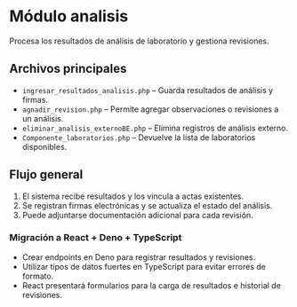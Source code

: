 # Módulo analisis

Procesa los resultados de análisis de laboratorio y gestiona revisiones.

## Archivos principales

- `ingresar_resultados_analisis.php` – Guarda resultados de análisis y firmas.
- `agnadir_revision.php` – Permite agregar observaciones o revisiones a un análisis.
- `eliminar_analisis_externoBE.php` – Elimina registros de análisis externo.
- `Componente_laboratorios.php` – Devuelve la lista de laboratorios disponibles.

## Flujo general

1. El sistema recibe resultados y los vincula a actas existentes.
2. Se registran firmas electrónicas y se actualiza el estado del análisis.
3. Puede adjuntarse documentación adicional para cada revisión.

### Migración a React + Deno + TypeScript

- Crear endpoints en Deno para registrar resultados y revisiones.
- Utilizar tipos de datos fuertes en TypeScript para evitar errores de formato.
- React presentará formularios para la carga de resultados e historial de revisiones.

